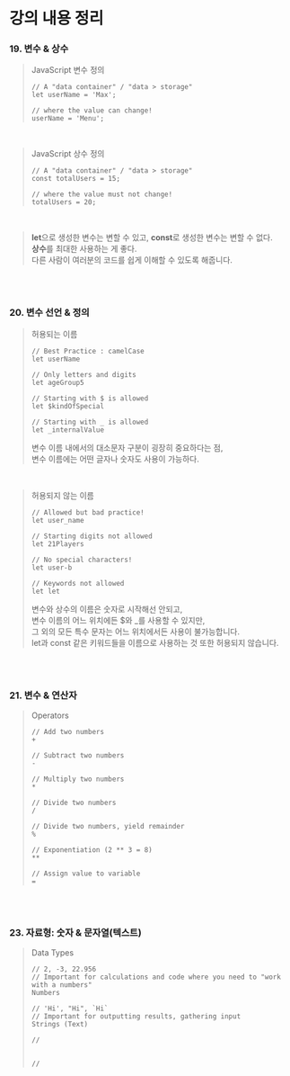 # 강의 내용 정리

### 19. 변수 & 상수
> JavaScript 변수 정의
> ```JS
> // A "data container" / "data > storage"
> let userName = 'Max';
> 
> // where the value can change!
> userName = 'Menu';
> ```

<br>

> JavaScript 상수 정의
> ```JS
> // A "data container" / "data > storage"
> const totalUsers = 15;
> 
> // where the value must not change!
> totalUsers = 20;
> ```

<br>

> **let**으로 생성한 변수는 변할 수 있고, **const**로 생성한 변수는 변할 수 없다.  
> **상수**를 최대한 사용하는 게 좋다.  
> 다른 사람이 여러분의 코드를 쉽게 이해할 수 있도록 해줍니다.

<br><br>

### 20. 변수 선언 & 정의
> 허용되는 이름
> ```JS
> // Best Practice : camelCase
> let userName
> 
> // Only letters and digits
> let ageGroup5
>
> // Starting with $ is allowed
> let $kindOfSpecial
>
> // Starting with _ is allowed
> let _internalValue
> ```
> 변수 이름 내에서의 대소문자 구분이 굉장히 중요하다는 점,  
> 변수 이름에는 어떤 글자나 숫자도 사용이 가능하다.

<br>

> 허용되지 않는 이름
> ```JS
> // Allowed but bad practice!
> let user_name
>
> // Starting digits not allowed
> let 21Players
>
> // No special characters!
> let user-b
>
> // Keywords not allowed
> let let
> ```
> 변수와 상수의 이름은 숫자로 시작해선 안되고,  
> 변수 이름의 어느 위치에든 $와 _를 사용할 수 있지만,   
> 그 외의 모든 특수 문자는 어느 위치에서든 사용이 불가능합니다.  
> let과 const 같은 키워드들을 이름으로 사용하는 것 또한 허용되지 않습니다.

<br><br>

### 21. 변수 & 연산자
> Operators  
> ```JS
> // Add two numbers
> +
>
> // Subtract two numbers
> -
>
> // Multiply two numbers
> *
>
> // Divide two numbers
> / 
>
> // Divide two numbers, yield remainder
> %
>
> // Exponentiation (2 ** 3 = 8)
> **
>
> // Assign value to variable
> =


<br><br>

### 23. 자료형: 숫자 & 문자열(텍스트)
> Data Types
> ```JS
> // 2, -3, 22.956
> // Important for calculations and code where you need to "work with a numbers"
> Numbers
>
> // 'Hi', "Hi", `Hi`
> // Important for outputting results, gathering input
> Strings (Text)
>
> //
>
>
> // 
> ```
